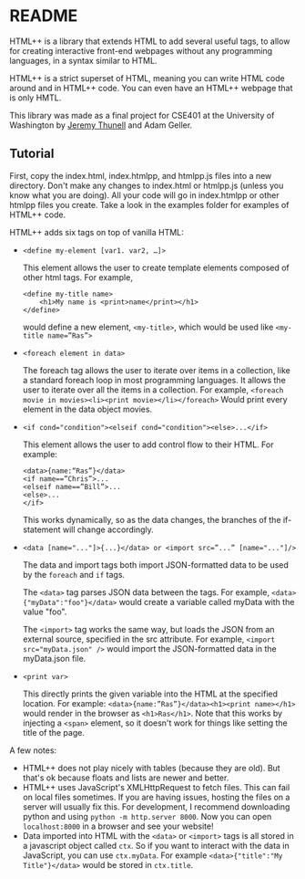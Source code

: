# README #

HTML++ is a library that extends HTML to add several useful tags, to allow for creating interactive front-end webpages without any programming languages, in a syntax similar to HTML.

HTML++ is a strict superset of HTML, meaning you can write HTML code around and in HTML++ code. You can even have an HTML++ webpage that is only HMTL.

This library was made as a final project for CSE401 at the University of Washington by [Jeremy Thunell](https://github.com/jrthunell) and Adam Geller.

## Tutorial ##
First, copy the index.html, index.htmlpp, and htmlpp.js files into a new directory. Don't make any changes to index.html or htmlpp.js (unless you know what you are doing).
All your code will go in index.htmlpp or other htmlpp files you create. Take a look in the examples folder for examples of HTML++ code.

HTML++ adds six tags on top of vanilla HTML:

- `<define my-element [var1. var2, …]>`

	This element allows the user to create template elements composed of other html tags. For example, 
	
	```
	<define my-title name>
		<h1>My name is <print>name</print></h1>
	</define>
	```
	
	would define a new element, `<my-title>`, which would be used like `<my-title name=”Ras”>`
- `<foreach element in data>`

	The foreach tag allows the user to iterate over items in a collection, like a standard foreach loop in most programming languages. It allows the user to iterate over all the items in a collection. For example, `<foreach movie in movies><li><print movie></li></foreach>` Would print every element in the data object movies.
- `<if cond="condition"><elseif cond="condition"><else>...</if>`

	This element allows the user to add control flow to their HTML. For example:
	```
	<data>{name:“Ras”}</data>
	<if name==”Chris”>...
	<elseif name==”Bill”>...
	<else>...
	</if>
	```
	This works dynamically, so as the data changes, the branches of the if-statement will change accordingly.
- `<data [name="..."]>{...}</data> or <import src=”...” [name="..."]/>`

	The data and import tags both import JSON-formatted data to be used by the `foreach` and `if` tags.
	
	The `<data>` tag parses JSON data between the tags. For example, `<data>{"myData":"foo"}</data>` would create a variable called myData with the value "foo".
	
	The `<import>` tag works the same way, but loads the JSON from an external source, specified in the src attribute. For example, `<import src="myData.json" />` would import the JSON-formatted data in the myData.json file.
- `<print var>`

	This directly prints the given variable into the HTML at the specified location. For example: `<data>{name:”Ras”}</data><h1><print name></h1>` would render in the browser as `<h1>Ras</h1>`. Note that this works by injecting a `<span>` element, so it doesn't work for things like setting the title of the page.

A few notes:
* HTML++ does not play nicely with tables (because they are old). But that's ok because floats and lists are newer and better.
* HTML++ uses JavaScript's XMLHttpRequest to fetch files. This can fail on local files sometimes. If you are having issues, hosting the files on a server will usually fix this. For development, I recommend downloading python and using `python -m http.server 8000`. Now you can open `localhost:8000` in a browser and see your website!
* Data imported into HTML with the `<data>` or `<import>` tags is all stored in a javascript object called `ctx`. So if you want to interact with the data in JavaScript, you can use `ctx.myData`. For example `<data>{"title":"My Title"}</data>` would be stored in `ctx.title`.